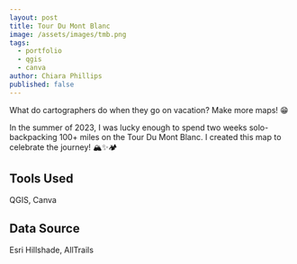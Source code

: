 ```yaml
---
layout: post
title: Tour Du Mont Blanc
image: /assets/images/tmb.png
tags:
  - portfolio
  - qgis
  - canva
author: Chiara Phillips
published: false
---
```


What do cartographers do when they go on vacation? Make more maps! 😁

In the summer of 2023, I was lucky enough to spend two weeks solo-backpacking 100+ miles on the Tour Du Mont Blanc. I created this map to celebrate the journey! 🏔✨🏕

## Tools Used
QGIS, Canva

## Data Source
Esri Hillshade, AllTrails
